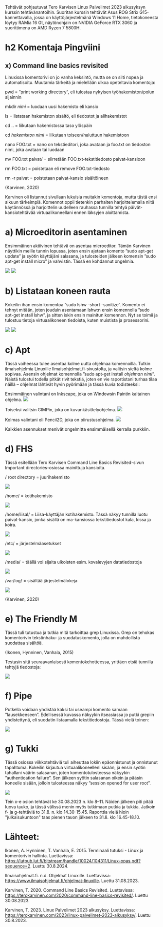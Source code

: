 Tehtävät pohjautuvat Tero Karvisen Linux Palvelimet 2023 alkusyksyn kurssin tehtävänantoihin. 
Suoritan kurssin tehtävät Asus ROG Strix G15-kannettavalla, jossa on käyttöjärjestelmänä Windows 11 Home, tietokoneesta löytyy RAMia 16 Gt, 
näytönohjain on NVIDIA GeForce RTX 3060 ja suorittimena on AMD Ryzen 7 5800H.

# h2 Komentaja Pingviini
  ## x) Command line basics revisited

Linuxissa komentorivi on jo vanha keksintö, mutta se on silti nopea ja automatisoitu.
Muutamia tärkeitä ja mielellään ulkoa opeteltavia komentoja:

pwd = ”print working directory”, eli tulostaa nykyisen työhakemiston/polun sijainnin

mkdir *nimi* = luodaan uusi hakemisto eli kansio

ls = listataan hakemiston sisältö, eli tiedostot ja alihakemistot

cd .. = liikutaan hakemistossa taso ylöspäin

cd *hakemiston nimi* = liikutaan toiseen/haluttuun hakemistoon

nano FOO.txt = nano on tekstieditori, joka avataan ja foo.txt on tiedoston nimi, joka avataan tai luodaan

mv FOO.txt paivat/ = siirretään FOO.txt-tekstitiedosto paivat-kansioon

rm FOO.txt = poistetaan eli remove FOO.txt-tiedosto

rm -r paivat = poistetaan paivat-kansio sisältöineen

(Karvinen, 2020)

Karvinen oli listannut sivullaan lukuisia muitakin komentoja, mutta tästä ensi alkuun tärkeimpiä. Komennot oppii tietenkin parhaiten harjoittelemalla niitä käytännössä ja harjoittelin uudelleen rauhassa tunnilla tehtyä päivät-kansiotehtävää virtuaalikoneellani ennen läksyjen aloittamista.

# a) Microeditorin asentaminen
Ensimmäinen aktiivinen tehtävä on asentaa microeditor. Tämän Karvinen näyttikin meille tunnin lopussa, joten ensin ajetaan komento ”sudo apt-get update” ja syötin käyttäjäni salasana, 
ja tulosteiden jälkeen komensin ”sudo apt-get install micro” ja vahvistin. Tässä en kohdannut ongelmia.

![](https://github.com/LiisaLesonen/linux-palvelimet/blob/main/images/2update.png)
![](https://github.com/LiisaLesonen/linux-palvelimet/blob/main/images/2micro.png)

# b) Listataan koneen rauta
Kokeilin ihan ensin komentoa ”sudo lshw -short -sanitize”. Komento ei tehnyt mitään, joten jouduin asentamaan lshw:n ensin komennolla ”sudo apt-get install lshw”, 
ja sitten iskin ensin mainitun komennon. Nyt se toimii ja tulostuu tietoja virtuaalikoneen tiedoista, kuten muistista ja prosessorini.

![](https://github.com/LiisaLesonen/linux-palvelimet/blob/main/images/3lshw.png)
![](https://github.com/LiisaLesonen/linux-palvelimet/blob/main/images/4speksit.png)

# c) Apt
Tässä vaiheessa tulee asentaa kolme uutta ohjelmaa komennoilla. Tutkin ilmaisohjelmia Linuxille Ilmaisohjelmat.fi-sivustolta, ja valitsin sieltä kolme sopivaa. Asensin ohjelmat komennolla ”sudo apt-get install *ohjelman nimi*”. 
Näistä tulostui todella pitkät rivit tekstiä, joten en vie raportistani turhaa tilaa näillä – ohjelmat lähtivät hyvin pyörimään ja tässä kuvia todisteeksi:

Ensimmäinen valintani on Inkscape, joka on Windowsin Paintin kaltainen ohjelma.
![](https://github.com/LiisaLesonen/linux-palvelimet/blob/main/images/inkscape1.png)

Toiseksi valitsin GIMPin, joka on kuvankäsittelyohjelma.
![](https://github.com/LiisaLesonen/linux-palvelimet/blob/main/images/gimp1.png)

Kolmas valintani oli Pencil2D, joka on piirustusohjelma.
![](https://github.com/LiisaLesonen/linux-palvelimet/blob/main/images/pencil2d.png)

Kaikkien asennukset menivät ongelmitta ensimmäisellä kerralla purkkiin.

# d) FHS
Tässä esitellään Tero Karvisen Command Line Basics Revisited-sivun Important directories-osiossa mainittuja kansioita.

/ root directory = juurihakemisto

![](https://github.com/LiisaLesonen/linux-palvelimet/blob/main/images/2root.png)

/home/ = kotihakemisto

![](https://github.com/LiisaLesonen/linux-palvelimet/blob/main/images/2home.png)

/home/liisal/ = Liisa-käyttäjän kotihakemisto. Tässä näkyy tunnilla luotu paivat-kansio, jonka sisällä on ma-kansiossa tekstitiedostot kala, kissa ja koira.

![](https://github.com/LiisaLesonen/linux-palvelimet/blob/main/images/2homeliisa.png)

/etc/ = järjestelmäasetukset

![](https://github.com/LiisaLesonen/linux-palvelimet/blob/main/images/2etc.png)

/media/ = täällä voi sijaita ulkoisten esim. kovalevyjen datatiedostoja

![](https://github.com/LiisaLesonen/linux-palvelimet/blob/main/images/2media.png)

/var/log/ = sisältää järjestelmälokeja

![](https://github.com/LiisaLesonen/linux-palvelimet/blob/main/images/2varlog.png)

(Karvinen, 2020)

# e) The Friendly M
Tässä tuli tutustua ja tutkia mitä tarkoittaa grep Linuxissa. Grep on tehokas komentorivin tekstinhaku- ja suodatuskomento, jolla on mahdollista suodattaa sisältöä.

(Ikonen, Hynninen, Vanhala, 2015)

Testasin sitä seuraavanlaisesti komentokehotteessa, yrittäen etsiä tunnilla tehtyjä tiedostoja:

![](https://github.com/LiisaLesonen/linux-palvelimet/blob/main/images/grep1.png)

# f) Pipe
Putkella voidaan yhdistää kaksi tai useampi komento samaan ”lausekkeeseen”. Edellisessä kuvassa näkyykin itseasiassa jo putki grepiin yhdistettynä, 
eli suodatin listaamalla tekstitiedostoja. Tässä vielä toinen:

![](https://github.com/LiisaLesonen/linux-palvelimet/blob/main/images/putki1.png)

# g) Tukki
Tässä osiossa viikkotehtäviä tuli aiheuttaa lokiin epäonnistunut ja onnistunut tapahtuma.
Kokeilin kirjautua virtuaalikoneelleni sisään, ja ensin syötin tahallani väärin salasanan, joten komentotulosteessa näkyykin ”authentication failure”. 
Sen jälkeen syötin salasanan oikein ja pääsin koneelle sisään, jolloin tulosteessa näkyy ”session opened for user root”.

![](https://github.com/LiisaLesonen/linux-palvelimet/blob/main/images/loki.png)

Tein x-e osion tehtävät ke 30.08.2023 n. klo 8–11. Näiden jälkeen piti pitää luova tauko, ja tässä välissä menin myös tutkimaan putkia ja tukkia. Jatkoin f- ja g-tehtäviä to 31.8. n. klo 14.30-15.45.
Raporttia vielä hioin "julkaisukuntoon" taas pienen tauon jälkeen to 31.8. klo 16.45-18.10.

# Lähteet:
Ikonen, A. Hynninen, T. Vanhala, E. 2015. Terminaali tutuksi - Linux ja komentorivin hallinta. Luettavissa: https://lutpub.lut.fi/bitstream/handle/10024/104311/Linux-opas.pdf?sequence=2. Luettu 30.8.2024.

Ilmaisohjelmat.fi. n.d. Ohjelmat Linuxille. Luettavissa: https://www.ilmaisohjelmat.fi/ohjelmat-linuxille. Luettu 31.08.2023.

Karvinen, T. 2020. Command Line Basics Revisited. Luettavissa: https://terokarvinen.com/2020/command-line-basics-revisited/. Luettu 30.08.2023.

Karvinen, T. 2023. Linux Palvelimet 2023 alkusyksy. Luettavissa: https://terokarvinen.com/2023/linux-palvelimet-2023-alkusyksy/. Luettu 30.8.2023.

